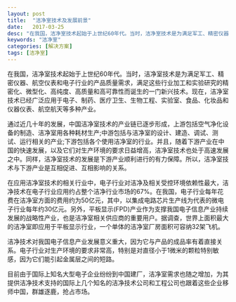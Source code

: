 ```yaml
---
layout: post
title:  "洁净室技术及发展前景"
date:   2017-03-25
desc: "在我国，洁净室技术起始于上世纪60年代。当时，洁净室技术是为满足军工、精密仪器、航空仪表和电子行业的产品质量需求，满足这些行业加工和实验研究的精密化、微型化、高纯度、高质量和高可靠性而诞生的一门新兴技术。现在，洁净室技术已经广泛应用于电子、制药、医疗卫生、生物工程、实验室、食品、化妆品和仪器仪表、航空航天等多种产业。"
keywords: "洁净室"
categories: [解决方案]
tags: [洁净室]
---
```


在我国，洁净室技术起始于上世纪60年代。当时，洁净室技术是为满足军工、精密仪器、航空仪表和电子行业的产品质量需求，满足这些行业加工和实验研究的精密化、微型化、高纯度、高质量和高可靠性而诞生的一门新兴技术。现在，洁净室技术已经广泛应用于电子、制药、医疗卫生、生物工程、实验室、食品、化妆品和仪器仪表、航空航天等多种产业。

通过近几十年的发展，中国洁净室技术的产业链已逐步形成，上游包括空气净化设备的制造、洁净室用各种耗材生产;中游包括与洁净室的设计、建造、调试、测试、运行相关的产业;下游包括各个使用洁净室的行业。并且，随着下游产业在中国的快速发展，以及它们对生产环境的要求日益增高，洁净室技术也处于高速发展之中。同样，洁净室技术的发展是下游产业顺利进行的有力保障。所以，洁净室技术与下游产业是互相促进、互相影响的关系。

在应用洁净室技术的相关行业中，电子行业对洁净及相关受控环境依赖性最大，洁净技术在电子行业应用约占整个洁净行业市场的67%。在我国，电子行业每年花费在洁净室方面的费用约为50亿元，其中，以集成电路芯片生产线为代表的微电子行业每年约30亿元。另外，平板显示(FPD)产业作为支撑我国电子信息产业持续发展的战略性产业，也是洁净室相关供应商的重要用户。据调查，世界上面积最大的洁净室即应用于平板显示行业，一个单体的洁净室厂房面积可容纳32架飞机。

洁净技术对我国电子信息产业发展意义重大，因为它与产品的成品率有着直接关系。电子行业对生产环境的要求非常高，特别是对直径小于1微米的颗粒特别敏感，因为它们能引起金属层之间的短路。

目前由于国际上知名大型电子企业纷纷到中国建厂，洁净室需求也随之增加，为其提供洁净技术支持的国际上几个知名的洁净技术公司和工程公司也跟着这些企业移师中国，群雄逐鹿，抢占市场。